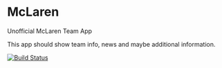 # McLaren
Unofficial McLaren Team App

This app should show team info, news and maybe additional information.

[![Build Status](https://travis-ci.org/fo2rist/McLaren.svg?branch=master)](https://travis-ci.org/fo2rist/McLaren)
